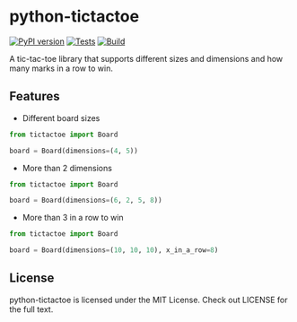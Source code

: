 # python-tictactoe
[![PyPI version](https://badge.fury.io/py/python-tictactoe.svg)](https://badge.fury.io/py/python-tictactoe) [![Tests](https://github.com/AttackingOrDefending/python-tictactoe/actions/workflows/tests.yml/badge.svg)](https://github.com/AttackingOrDefending/python-tictactoe/actions/workflows/tests.yml) [![Build](https://github.com/AttackingOrDefending/python-tictactoe/actions/workflows/build.yml/badge.svg)](https://github.com/AttackingOrDefending/python-tictactoe/actions/workflows/build.yml)

A tic-tac-toe library that supports different sizes and dimensions and how many marks in a row to win.

## Features

* Different board sizes
```python
from tictactoe import Board

board = Board(dimensions=(4, 5))
```
* More than 2 dimensions
```python
from tictactoe import Board

board = Board(dimensions=(6, 2, 5, 8))
```
* More than 3 in a row to win
```python
from tictactoe import Board

board = Board(dimensions=(10, 10, 10), x_in_a_row=8)
```

## License
python-tictactoe is licensed under the MIT License. Check out LICENSE for the full text.
